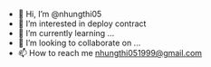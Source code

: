 - 👋 Hi, I’m @nhungthi05
- 👀 I’m interested in deploy contract
- 🌱 I’m currently learning ...
- 💞️ I’m looking to collaborate on ...
- 📫 How to reach me nhungthi051999@gmail.com


<!---
nhungthi05/nhungthi05 is a ✨ special ✨ repository because its `README.md` (this file) appears on your GitHub profile.
You can click the Preview link to take a look at your changes.
--->
